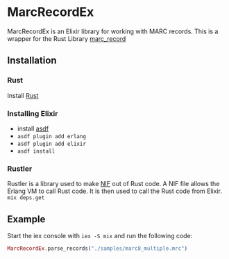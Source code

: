 # MarcRecordEx

MarcRecordEx is an Elixir library for working with MARC records. This is a wrapper for the Rust Library [marc_record](https://github.com/demarque/marc-record)

## Installation
### Rust
Install [Rust](https://www.rust-lang.org/tools/install)

### Installing Elixir
- install [asdf](https://github.com/asdf-vm/asdf)
- `asdf plugin add erlang`
- `asdf plugin add elixir`
- `asdf install`

### Rustler
Rustler is a library used to make [NIF](https://www.erlang.org/docs/17/tutorial/nif) out of Rust code. A NIF file allows the Erlang VM to call Rust code. It is then used to call the Rust code from Elixir.
`mix deps.get`

## Example
Start the iex console with `iex -S mix` and run the following code:
```elixir
MarcRecordEx.parse_records("./samples/marc8_multiple.mrc")
```

